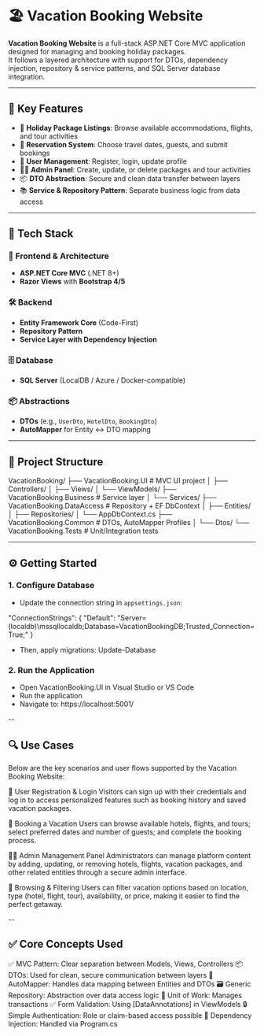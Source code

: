 # 🏖️ Vacation Booking Website

**Vacation Booking Website** is a full-stack ASP.NET Core MVC application designed for managing and booking holiday packages.  
It follows a layered architecture with support for DTOs, dependency injection, repository & service patterns, and SQL Server database integration.

---

## 🌟 Key Features

- 🏡 **Holiday Package Listings**: Browse available accommodations, flights, and tour activities
- 📅 **Reservation System**: Choose travel dates, guests, and submit bookings
- 👤 **User Management**: Register, login, update profile
- 🧑‍💼 **Admin Panel**: Create, update, or delete packages and tour activities
- 📦 **DTO Abstraction**: Secure and clean data transfer between layers
- 📚 **Service & Repository Pattern**: Separate business logic from data access

---

## 🚀 Tech Stack

### 🎯 Frontend & Architecture
- **ASP.NET Core MVC** (.NET 8+)
- **Razor Views** with **Bootstrap 4/5**

### 🛠 Backend
- **Entity Framework Core** (Code-First)
- **Repository Pattern**
- **Service Layer with Dependency Injection**

### 🗄 Database
- **SQL Server** (LocalDB / Azure / Docker-compatible)

### 📦 Abstractions
- **DTOs** (e.g., `UserDto`, `HotelDto`, `BookingDto`)
- **AutoMapper** for Entity ↔ DTO mapping

---

## 📁 Project Structure

VacationBooking/
├── VacationBooking.UI # MVC UI project
│ ├── Controllers/
│ ├── Views/
│ └── ViewModels/
├── VacationBooking.Business # Service layer
│ └── Services/
├── VacationBooking.DataAccess # Repository + EF DbContext
│ ├── Entities/
│ ├── Repositories/
│ └── AppDbContext.cs
├── VacationBooking.Common # DTOs, AutoMapper Profiles
│ └── Dtos/
└── VacationBooking.Tests # Unit/Integration tests

---

## ⚙️ Getting Started

### 1. Configure Database

- Update the connection string in `appsettings.json`:

"ConnectionStrings": {
  "Default": "Server=(localdb)\\mssqllocaldb;Database=VacationBookingDB;Trusted_Connection=True;"
}

- Then, apply migrations:
Update-Database

### 2. Run the Application

- Open VacationBooking.UI in Visual Studio or VS Code
- Run the application
- Navigate to: https://localhost:5001/

--

## 🔍 Use Cases
Below are the key scenarios and user flows supported by the Vacation Booking Website:

📝 User Registration & Login
Visitors can sign up with their credentials and log in to access personalized features such as booking history and saved vacation packages.

📆 Booking a Vacation
Users can browse available hotels, flights, and tours; select preferred dates and number of guests; and complete the booking process.

🧑‍💼 Admin Management Panel
Administrators can manage platform content by adding, updating, or removing hotels, flights, vacation packages, and other related entities through a secure admin interface.

🔎 Browsing & Filtering
Users can filter vacation options based on location, type (hotel, flight, tour), availability, or price, making it easier to find the perfect getaway.

--

## ✅ Core Concepts Used

✅ MVC Pattern: Clear separation between Models, Views, Controllers
📦 DTOs: Used for clean, secure communication between layers
🔁 AutoMapper: Handles data mapping between Entities and DTOs
🗃️ Generic Repository: Abstraction over data access logic
💼 Unit of Work: Manages transactions
✅ Form Validation: Using [DataAnnotations] in ViewModels
🔒 Simple Authentication: Role or claim-based access possible
💉 Dependency Injection: Handled via Program.cs

